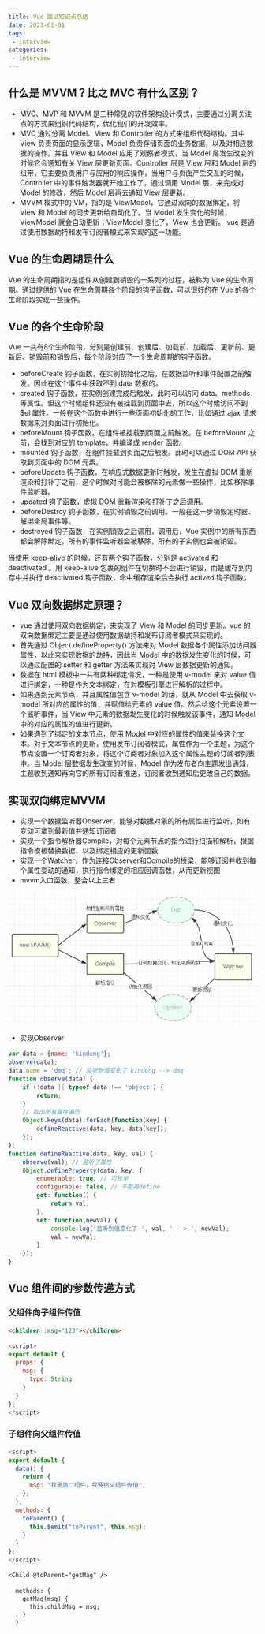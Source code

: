 ```yaml
---
title: Vue 面试知识点总结
date: 2021-01-01
tags:
 - interview
categories:
 - interview
---
```


## 什么是 MVVM？比之 MVC 有什么区别？

- MVC、MVP 和 MVVM 是三种常见的软件架构设计模式，主要通过分离关注点的方式来组织代码结构，优化我们的开发效率。
- MVC 通过分离 Model、View 和 Controller 的方式来组织代码结构。其中 View 负责页面的显示逻辑，Model 负责存储页面的业务数据，以及对相应数据的操作。并且 View 和 Model 应用了观察者模式，当 Model 层发生改变的时候它会通知有关 View 层更新页面。Controller 层是 View 层和 Model 层的纽带，它主要负责用户与应用的响应操作，当用户与页面产生交互的时候，Controller 中的事件触发器就开始工作了，通过调用 Model 层，来完成对 Model 的修改，然后 Model 层再去通知 View 层更新。
- MVVM 模式中的 VM，指的是 ViewModel，它通过双向的数据绑定，将 View 和 Model 的同步更新给自动化了。当 Model 发生变化的时候，ViewModel 就会自动更新；ViewModel 变化了，View 也会更新。 vue 是通过使用数据劫持和发布订阅者模式来实现的这一功能。

## Vue 的生命周期是什么

Vue 的生命周期指的是组件从创建到销毁的一系列的过程，被称为 Vue 的生命周期。通过提供的 Vue 在生命周期各个阶段的钩子函数，可以很好的在 Vue 的各个生命阶段实现一些操作。

## Vue 的各个生命阶段

Vue 一共有8个生命阶段，分别是创建前、创建后、加载前、加载后、更新前、更新后、销毁前和销毁后，每个阶段对应了一个生命周期的钩子函数。

- beforeCreate 钩子函数，在实例初始化之后，在数据监听和事件配置之前触发。因此在这个事件中获取不到 data 数据的。
- created 钩子函数，在实例创建完成后触发，此时可以访问 data、methods 等属性。但这个时候组件还没有被挂载到页面中去，所以这个时候访问不到 $el 属性。一般在这个函数中进行一些页面初始化的工作，比如通过 ajax 请求数据来对页面进行初始化。
- beforeMount 钩子函数，在组件被挂载到页面之前触发。在 beforeMount 之前，会找到对应的 template，并编译成 render 函数。
- mounted 钩子函数，在组件挂载到页面之后触发。此时可以通过 DOM API 获取到页面中的 DOM 元素。
- beforeUpdate 钩子函数，在响应式数据更新时触发，发生在虚拟 DOM 重新渲染和打补丁之前，这个时候对可能会被移除的元素做一些操作，比如移除事件监听器。
- updated 钩子函数，虚拟 DOM 重新渲染和打补丁之后调用。
- beforeDestroy 钩子函数，在实例销毁之前调用。一般在这一步销毁定时器、解绑全局事件等。
- destroyed 钩子函数，在实例销毁之后调用，调用后，Vue 实例中的所有东西都会解除绑定，所有的事件监听器会被移除，所有的子实例也会被销毁。

当使用 keep-alive 的时候，还有两个钩子函数，分别是 activated 和 deactivated 。用 keep-alive 包裹的组件在切换时不会进行销毁，而是缓存到内存中并执行 deactivated 钩子函数，命中缓存渲染后会执行 actived 钩子函数。

## Vue 双向数据绑定原理？

- vue 通过使用双向数据绑定，来实现了 View 和 Model 的同步更新。vue 的双向数据绑定主要是通过使用数据劫持和发布订阅者模式来实现的。
- 首先通过 Object.defineProperty() 方法来对 Model 数据各个属性添加访问器属性，以此来实现数据的劫持，因此当 Model 中的数据发生变化的时候，可以通过配置的 setter 和 getter 方法来实现对 View 层数据更新的通知。
- 数据在 html 模板中一共有两种绑定情况，一种是使用 v-model 来对 value 值进行绑定，一种是作为文本绑定，在对模板引擎进行解析的过程中。
- 如果遇到元素节点，并且属性值包含 v-model 的话，就从 Model 中去获取 v-model 所对应的属性的值，并赋值给元素的 value 值。然后给这个元素设置一个监听事件，当 View 中元素的数据发生变化的时候触发该事件，通知 Model 中的对应的属性的值进行更新。
- 如果遇到了绑定的文本节点，使用 Model 中对应的属性的值来替换这个文本。对于文本节点的更新，使用发布订阅者模式，属性作为一个主题，为这个节点设置一个订阅者对象，将这个订阅者对象加入这个属性主题的订阅者列表中。当 Model 层数据发生改变的时候，Model 作为发布者向主题发出通知，主题收到通知再向它的所有订阅者推送，订阅者收到通知后更改自己的数据。

## 实现双向绑定MVVM

- 实现一个数据监听器Observer，能够对数据对象的所有属性进行监听，如有变动可拿到最新值并通知订阅者
- 实现一个指令解析器Compile，对每个元素节点的指令进行扫描和解析，根据指令模板替换数据，以及绑定相应的更新函数
- 实现一个Watcher，作为连接Observer和Compile的桥梁，能够订阅并收到每个属性变动的通知，执行指令绑定的相应回调函数，从而更新视图
- mvvm入口函数，整合以上三者

<img src='./imgs/vue-1.png'>

- 实现Observer

```js
var data = {name: 'kindeng'};
observe(data);
data.name = 'dmq'; // 监听到值变化了 kindeng --> dmq
function observe(data) {
    if (!data || typeof data !== 'object') {
        return;
    }
    // 取出所有属性遍历
    Object.keys(data).forEach(function(key) {
        defineReactive(data, key, data[key]);
    });
};
function defineReactive(data, key, val) {
    observe(val); // 监听子属性
    Object.defineProperty(data, key, {
        enumerable: true, // 可枚举
        configurable: false, // 不能再define
        get: function() {
            return val;
        },
        set: function(newVal) {
            console.log('监听到值变化了 ', val, ' --> ', newVal);
            val = newVal;
        }
    });
}
```

## Vue 组件间的参数传递方式

### 父组件向子组件传值

<!-- 父 -->
```html
<children :msg="123"></children>
```
<!-- 子 -->
```js
<script>
export default {
  props: {
    msg: {
      type: String
    }
  }
};
</script>
```

### 子组件向父组件传值

<!-- 子 -->
```js
<script>
export default {
  data() {
    return {
      msg: "我是第二组件，我要给父组件传值",
    };
  },
  methods: {
    toParent() {
      this.$emit("toParent", this.msg);
    }
  }
};
</script>
```
<!-- 父 -->
```vue
<Child @toParent="getMag" />

  methods: {
    getMag(msg) {
      this.childMsg = msg;
    }
  }
```

